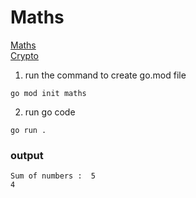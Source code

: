 # Maths

[Maths](https://pkg.go.dev/math/rand)<br>
[Crypto](https://pkg.go.dev/crypto/rand)

1. run the command to create go.mod file

```
go mod init maths
```

2. run go code

```
go run .
```

### output

```
Sum of numbers :  5
4
```
